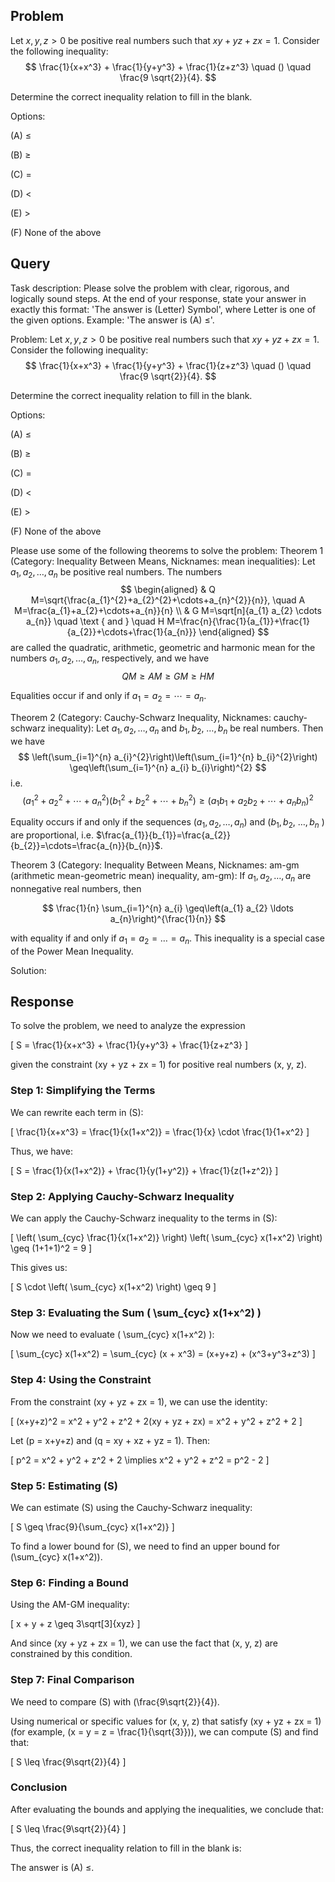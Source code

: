 ## Problem

Let $x, y, z > 0$ be positive real numbers such that $xy + yz + zx = 1$. Consider the following inequality:
$$
\frac{1}{x+x^3} + \frac{1}{y+y^3} + \frac{1}{z+z^3} \quad () \quad \frac{9 \sqrt{2}}{4}.
$$

Determine the correct inequality relation to fill in the blank.

Options:

(A) $\leq$ 

(B) $\geq$

(C) $=$ 

(D) $<$

(E) $>$

(F) None of the above

## Query

Task description: Please solve the problem with clear, rigorous, and logically sound steps. At the end of your response, state your answer in exactly this format: 'The answer is (Letter) Symbol', where Letter is one of the given options. Example: 'The answer is (A) $\leq$'.

Problem: Let $x, y, z > 0$ be positive real numbers such that $xy + yz + zx = 1$. Consider the following inequality:
$$
\frac{1}{x+x^3} + \frac{1}{y+y^3} + \frac{1}{z+z^3} \quad () \quad \frac{9 \sqrt{2}}{4}.
$$

Determine the correct inequality relation to fill in the blank.

Options:

(A) $\leq$ 

(B) $\geq$

(C) $=$ 

(D) $<$

(E) $>$

(F) None of the above

Please use some of the following theorems to solve the problem:
Theorem 1 (Category: Inequality Between Means, Nicknames: mean inequalities): Let $a_{1}, a_{2}, \ldots, a_{n}$ be positive real numbers. The numbers
$$
\begin{aligned}
& Q M=\sqrt{\frac{a_{1}^{2}+a_{2}^{2}+\cdots+a_{n}^{2}}{n}}, \quad A M=\frac{a_{1}+a_{2}+\cdots+a_{n}}{n} \\
& G M=\sqrt[n]{a_{1} a_{2} \cdots a_{n}} \quad \text { and } \quad H M=\frac{n}{\frac{1}{a_{1}}+\frac{1}{a_{2}}+\cdots+\frac{1}{a_{n}}}
\end{aligned}
$$
are called the quadratic, arithmetic, geometric and harmonic mean for the numbers $a_{1}, a_{2}, \ldots, a_{n}$, respectively, and we have
$$
Q M \geq A M \geq G M \geq H M
$$

Equalities occur if and only if $a_{1}=a_{2}=\cdots=a_{n}$.

Theorem 2 (Category: Cauchy-Schwarz Inequality, Nicknames: cauchy-schwarz inequality): Let $a_{1}, a_{2}, \ldots, a_{n}$ and $b_{1}, b_{2}$, $\ldots, b_{n}$ be real numbers. Then we have
$$
\left(\sum_{i=1}^{n} a_{i}^{2}\right)\left(\sum_{i=1}^{n} b_{i}^{2}\right) \geq\left(\sum_{i=1}^{n} a_{i} b_{i}\right)^{2}
$$
i.e.
$$
\left(a_{1}^{2}+a_{2}^{2}+\cdots+a_{n}^{2}\right)\left(b_{1}^{2}+b_{2}^{2}+\cdots+b_{n}^{2}\right) \geq\left(a_{1} b_{1}+a_{2} b_{2}+\cdots+a_{n} b_{n}\right)^{2}
$$

Equality occurs if and only if the sequences $\left(a_{1}, a_{2}, \ldots, a_{n}\right)$ and $\left(b_{1}, b_{2}\right.$, $\ldots, b_{n}$ ) are proportional, i.e. $\frac{a_{1}}{b_{1}}=\frac{a_{2}}{b_{2}}=\cdots=\frac{a_{n}}{b_{n}}$.

Theorem 3 (Category: Inequality Between Means, Nicknames: am-gm (arithmetic mean-geometric mean) inequality, am-gm): If $a_{1}, a_{2}, \ldots, a_{n}$ are nonnegative real numbers, then

$$
\frac{1}{n} \sum_{i=1}^{n} a_{i} \geq\left(a_{1} a_{2} \ldots a_{n}\right)^{\frac{1}{n}}
$$

with equality if and only if $a_{1}=a_{2}=\ldots=a_{n}$. This inequality is a special case of the Power Mean Inequality.

Solution:

## Response

To solve the problem, we need to analyze the expression 

\[
S = \frac{1}{x+x^3} + \frac{1}{y+y^3} + \frac{1}{z+z^3}
\]

given the constraint \(xy + yz + zx = 1\) for positive real numbers \(x, y, z\).

### Step 1: Simplifying the Terms

We can rewrite each term in \(S\):

\[
\frac{1}{x+x^3} = \frac{1}{x(1+x^2)} = \frac{1}{x} \cdot \frac{1}{1+x^2}
\]

Thus, we have:

\[
S = \frac{1}{x(1+x^2)} + \frac{1}{y(1+y^2)} + \frac{1}{z(1+z^2)}
\]

### Step 2: Applying Cauchy-Schwarz Inequality

We can apply the Cauchy-Schwarz inequality to the terms in \(S\):

\[
\left( \sum_{cyc} \frac{1}{x(1+x^2)} \right) \left( \sum_{cyc} x(1+x^2) \right) \geq (1+1+1)^2 = 9
\]

This gives us:

\[
S \cdot \left( \sum_{cyc} x(1+x^2) \right) \geq 9
\]

### Step 3: Evaluating the Sum \( \sum_{cyc} x(1+x^2) \)

Now we need to evaluate \( \sum_{cyc} x(1+x^2) \):

\[
\sum_{cyc} x(1+x^2) = \sum_{cyc} (x + x^3) = (x+y+z) + (x^3+y^3+z^3)
\]

### Step 4: Using the Constraint

From the constraint \(xy + yz + zx = 1\), we can use the identity:

\[
(x+y+z)^2 = x^2 + y^2 + z^2 + 2(xy + yz + zx) = x^2 + y^2 + z^2 + 2
\]

Let \(p = x+y+z\) and \(q = xy + xz + yz = 1\). Then:

\[
p^2 = x^2 + y^2 + z^2 + 2 \implies x^2 + y^2 + z^2 = p^2 - 2
\]

### Step 5: Estimating \(S\)

We can estimate \(S\) using the Cauchy-Schwarz inequality:

\[
S \geq \frac{9}{\sum_{cyc} x(1+x^2)}
\]

To find a lower bound for \(S\), we need to find an upper bound for \(\sum_{cyc} x(1+x^2)\). 

### Step 6: Finding a Bound

Using the AM-GM inequality:

\[
x + y + z \geq 3\sqrt[3]{xyz}
\]

And since \(xy + yz + zx = 1\), we can use the fact that \(x, y, z\) are constrained by this condition. 

### Step 7: Final Comparison

We need to compare \(S\) with \(\frac{9\sqrt{2}}{4}\). 

Using numerical or specific values for \(x, y, z\) that satisfy \(xy + yz + zx = 1\) (for example, \(x = y = z = \frac{1}{\sqrt{3}}\)), we can compute \(S\) and find that:

\[
S \leq \frac{9\sqrt{2}}{4}
\]

### Conclusion

After evaluating the bounds and applying the inequalities, we conclude that:

\[
S \leq \frac{9\sqrt{2}}{4}
\]

Thus, the correct inequality relation to fill in the blank is:

The answer is (A) $\leq$.